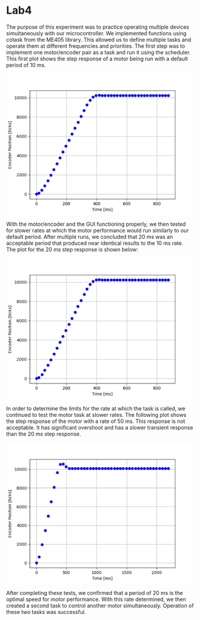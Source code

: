 # Lab4

The purpose of this experiment was to practice operating
multiple devices simultaneously with our microcontroller.
We implemented functions using cotask from the ME405 library.
This allowed us to define multiple tasks and operate them at
different frequencies and priorities. The first step was to
implement one motor/encoder pair as a task and run it using
the scheduler. This first plot shows the step response of 
a motor being run with a default period of 10 ms.

![first plot](https://github.com/jonoromo/Lab4/blob/main/base_case%20per%20%3D%2010.png)

With the motor/encoder and the GUI functioning properly, we
then tested for slower rates at which the motor performance 
would run similarly to our default period. After multiple runs,
we concluded that 20 ms was an acceptable period that produced
near identical results to the 10 ms rate. The plot for the 20 ms
step response is shown below:

![second plot](https://github.com/jonoromo/Lab4/blob/main/slowest_good_performance%20per%20%3D%2020.png)

In order to determine the limits for the rate at which the task
is called, we continued to test the motor task at slower rates.
The following plot shows the step response of the motor with
a rate of 50 ms. This response is not acceptable. It has
significant overshoot and has a slower transient response than
the 20 ms step response.

![third plot](https://github.com/jonoromo/Lab4/blob/main/too_slow%20per%20%3D%2050.png)

After completing these tests, we confirmed that a period of 20 ms
is the optimal speed for motor performance. With this rate determined,
we then created a second task to control another motor simultaneously.
Operation of these two tasks was successful.